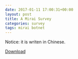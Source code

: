 ```yaml
---
date: 2017-01-11 17:00:31+00:00
layout: post
title: A Mirai Survey
categories: survey
tags: mirai botnet
---
```




Notice: it is writen in Chinese.

[Download](/media/download/mirai-survey.docx)